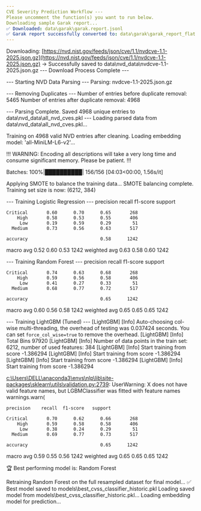 ```yaml
---
CVE Severity Prediction Workflow ---
Please uncomment the function(s) you want to run below.
Downloading sample Garak report...
✅ Downloaded: data\garak\garak.report.jsonl
✅ Garak report successfully converted to: data\garak\garak_report_flat.csv
---
```

Downloading: [https://nvd.nist.gov/feeds/json/cve/1.1/nvdcve-1.1-2025.json.gz](https://nvd.nist.gov/feeds/json/cve/1.1/nvdcve-1.1-2025.json.gz)
 -> Successfully saved to data\nvd_data\nvdcve-1.1-2025.json.gz
--- Download Process Complete ---

--- Starting NVD Data Parsing ---
Parsing: nvdcve-1.1-2025.json.gz

--- Removing Duplicates ---
Number of entries before duplicate removal: 5465
Number of entries after duplicate removal: 4968

--- Parsing Complete. Saved 4968 unique entries to data\nvd_data\all_nvd_cves.pkl ---
Loading parsed data from data\nvd_data\all_nvd_cves.pkl...

Training on 4968 valid NVD entries after cleaning.
Loading embedding model: 'all-MiniLM-L6-v2'...

!!! WARNING: Encoding all descriptions will take a very long time and consume significant memory. Please be patient. !!!

Batches: 100%|██████████| 156/156 [04:03<00:00,  1.56s/it]

Applying SMOTE to balance the training data...
SMOTE balancing complete. Training set size is now: (6212, 384)

--- Training Logistic Regression ---
              precision    recall  f1-score   support

    Critical       0.60      0.70      0.65       268
        High       0.58      0.53      0.55       406
         Low       0.19      0.59      0.29        51
      Medium       0.73      0.56      0.63       517

    accuracy                           0.58      1242
   macro avg       0.52      0.60      0.53      1242
weighted avg       0.63      0.58      0.60      1242

--- Training Random Forest ---
              precision    recall  f1-score   support

    Critical       0.74      0.63      0.68       268
        High       0.59      0.56      0.58       406
         Low       0.41      0.27      0.33        51
      Medium       0.68      0.77      0.72       517

    accuracy                           0.65      1242
   macro avg       0.60      0.56      0.58      1242
weighted avg       0.65      0.65      0.65      1242

--- Training LightGBM (Tuned) ---
[LightGBM] [Info] Auto-choosing col-wise multi-threading, the overhead of testing was 0.037424 seconds.
You can set `force_col_wise=true` to remove the overhead.
[LightGBM] [Info] Total Bins 97920
[LightGBM] [Info] Number of data points in the train set: 6212, number of used features: 384
[LightGBM] [Info] Start training from score -1.386294
[LightGBM] [Info] Start training from score -1.386294
[LightGBM] [Info] Start training from score -1.386294
[LightGBM] [Info] Start training from score -1.386294

[c:\Users\DELL\anaconda3\envs\nlp\lib\site-packages\sklearn\utils\validation.py:2739](file:///C:/Users/DELL/anaconda3/envs/nlp/lib/site-packages/sklearn/utils/validation.py:2739): UserWarning: X does not have valid feature names, but LGBMClassifier was fitted with feature names
  warnings.warn(

    precision    recall  f1-score   support

    Critical       0.70      0.62      0.66       268
        High       0.59      0.58      0.58       406
         Low       0.38      0.24      0.29        51
      Medium       0.69      0.77      0.73       517

    accuracy                           0.65      1242
   macro avg       0.59      0.55      0.56      1242
weighted avg       0.65      0.65      0.65      1242

🏆 Best performing model is: Random Forest

Retraining Random Forest on the full resampled dataset for final model...
✅ Best model saved to models\best_cvss_classifier_historic.pkl
Loading saved model from models\best_cvss_classifier_historic.pkl...
Loading embedding model for prediction...
